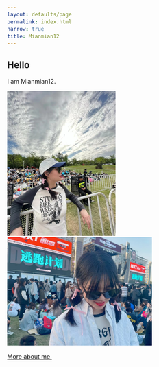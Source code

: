 ```yaml
---
layout: defaults/page
permalink: index.html
narrow: true
title: Mianmian12
---
```


## Hello 

I am Mianmian12.


<img src="../theme/img/trip.jpg" style="zoom:33%;" />      <img src="../theme/img/running.jpg" style="zoom: 33%;" />



[More about me.](https://mianmian12.github.io/about.html)

